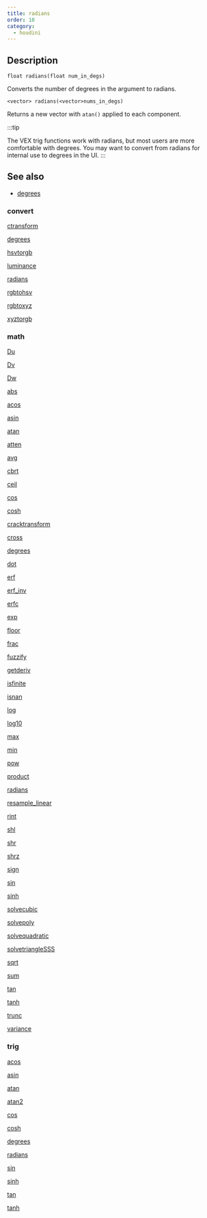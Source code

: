 ```yaml
---
title: radians
order: 10
category:
  - houdini
---
```


## Description

`float radians(float num_in_degs)`

Converts the number of degrees in the argument to radians.

`<vector> radians(<vector>nums_in_degs)`

Returns a new vector with `atan()` applied to each component.

:::tip

The VEX trig functions work with radians, but most users are more comfortable
with degrees. You may want to convert from radians for internal use to degrees
in the UI.
:::

## See also

- [degrees ](degrees.html)

### convert

[ctransform ](ctransform.html)

[degrees ](degrees.html)

[hsvtorgb ](hsvtorgb.html)

[luminance ](luminance.html)

[radians ](radians.html)

[rgbtohsv ](rgbtohsv.html)

[rgbtoxyz ](rgbtoxyz.html)

[xyztorgb ](xyztorgb.html)

### math

[Du ](Du.html)

[Dv ](Dv.html)

[Dw ](Dw.html)

[abs ](abs.html)

[acos ](acos.html)

[asin ](asin.html)

[atan ](atan.html)

[atten ](atten.html)

[avg ](avg.html)

[cbrt ](cbrt.html)

[ceil ](ceil.html)

[cos ](cos.html)

[cosh ](cosh.html)

[cracktransform ](cracktransform.html)

[cross ](cross.html)

[degrees ](degrees.html)

[dot ](dot.html)

[erf ](erf.html)

[erf_inv ](erf_inv.html)

[erfc ](erfc.html)

[exp ](exp.html)

[floor ](floor.html)

[frac ](frac.html)

[fuzzify ](fuzzify.html)

[getderiv ](getderiv.html)

[isfinite ](isfinite.html)

[isnan ](isnan.html)

[log ](log.html)

[log10 ](log10.html)

[max ](max.html)

[min ](min.html)

[pow ](pow.html)

[product ](product.html)

[radians ](radians.html)

[resample_linear ](resample_linear.html)

[rint ](rint.html)

[shl ](shl.html)

[shr ](shr.html)

[shrz ](shrz.html)

[sign ](sign.html)

[sin ](sin.html)

[sinh ](sinh.html)

[solvecubic ](solvecubic.html)

[solvepoly ](solvepoly.html)

[solvequadratic ](solvequadratic.html)

[solvetriangleSSS ](solvetriangleSSS.html)

[sqrt ](sqrt.html)

[sum ](sum.html)

[tan ](tan.html)

[tanh ](tanh.html)

[trunc ](trunc.html)

[variance ](variance.html)

### trig

[acos ](acos.html)

[asin ](asin.html)

[atan ](atan.html)

[atan2 ](atan2.html)

[cos ](cos.html)

[cosh ](cosh.html)

[degrees ](degrees.html)

[radians ](radians.html)

[sin ](sin.html)

[sinh ](sinh.html)

[tan ](tan.html)

[tanh ](tanh.html)
